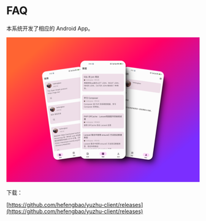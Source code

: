 # FAQ

本系统开发了相应的 Android App。


![App](../images/app.png)


下载：

[https://github.com/hefengbao/yuzhu-client/releases](https://github.com/hefengbao/yuzhu-client/releases)